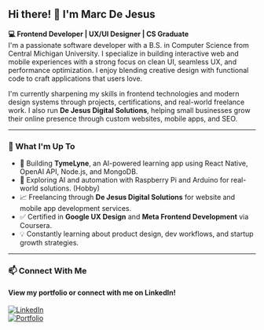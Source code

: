 ## Hi there! 👋 I'm Marc De Jesus

**💻 Frontend Developer | UX/UI Designer | CS Graduate**  
I'm a passionate software developer with a B.S. in Computer Science from Central Michigan University. I specialize in building interactive web and mobile experiences with a strong focus on clean UI, seamless UX, and performance optimization. I enjoy blending creative design with functional code to craft applications that users love.

I'm currently sharpening my skills in frontend technologies and modern design systems through projects, certifications, and real-world freelance work. I also run **De Jesus Digital Solutions**, helping small businesses grow their online presence through custom websites, mobile apps, and SEO.

---

### 🚀 What I'm Up To

- 🔨 Building **TymeLyne**, an AI-powered learning app using React Native, OpenAI API, Node.js, and MongoDB.
- 🧠 Exploring AI and automation with Raspberry Pi and Arduino for real-world solutions. (Hobby)
- 📈 Freelancing through **De Jesus Digital Solutions** for website and mobile app development services.
- ✅ Certified in **Google UX Design** and **Meta Frontend Development** via Coursera.
- 💡 Constantly learning about product design, dev workflows, and startup growth strategies.

---

### 📫 Connect With Me  

#### View my portfolio or connect with me on LinkedIn!  
[![LinkedIn](https://img.shields.io/badge/-LinkedIn-0077B5?logo=linkedin&logoColor=white&style=flat)](https://www.linkedin.com/in/marc-de-jes%C3%BAs-075185252/)  
[![Portfolio](https://img.shields.io/badge/-Portfolio-black?style=flat&logo=vercel)](https://marcdejesus.vercel.app/)  
